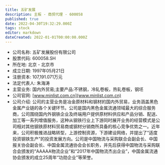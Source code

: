 ```yaml
---
title: 五矿发展
description: 主板 - 商贸代理 - 600058
published: true
date: 2022-04-30T19:32:29.000Z
tags: stock
editor: markdown
dateCreated: 2022-01-01T00:00:00.000Z
---
```


- 公司名称: 五矿发展股份有限公司
- 股票代码: 600058.SH
- 所在地: 北京 - 北京市
- 成立日期: 1997年05月21日
- 注册资本: 107,191.071万元
- 法定代表人: 朱海涛
- 主营业务: 国内外贸易;主要产品:不锈钢，冷轧卷板，热轧卷板，钢坯
- 公司官网: [www.minlist.com.cn](www.minlist.com.cn)
- 公司介绍: 公司的主营业务是冶金原材料和钢材的国内外贸易，业务涵盖黑色金属产业链的各个关键环节。公司是国内黑色金属流通领域最大的综合服务商，公司围绕国内外钢铁企业及终端用户提供原材料供应和产品分销、配送、加工等一系列增值服务，这种从钢铁行业上下游同时展开业务的经营模式是公司相对其他钢铁原材料贸易商或钢材分销商所具备的核心竞争优势之一。近年来，公司积极推进战略转型，上游控制资源，下游建设网络，并提出了“适度投资钢铁生产”的投资发展方向。公司是中国物流与采购联合会副会长、中国报关协会副会长、中国金属流通协会会长职务，并先后获得中国物流与采购联合会颁发的“AAAAA物流企业”和“2017年中国物流杰出企业”，中国金属流通协会颁发的成立25周年“功勋企业”等荣誉。


